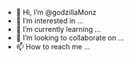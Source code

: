 - 👋 Hi, I’m @godzillaMonz
- 👀 I’m interested in ...
- 🌱 I’m currently learning ...
- 💞️ I’m looking to collaborate on ...
- 📫 How to reach me ...

<!---
godzillaMonz/godzillaMonz is a ✨ special ✨ repository because its `README.md` (this file) appears on your GitHub profile.
You can click the Preview link to take a look at your changes.
--->
